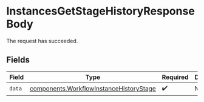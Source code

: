 # InstancesGetStageHistoryResponseBody

The request has succeeded.


## Fields

| Field                                                                                              | Type                                                                                               | Required                                                                                           | Description                                                                                        |
| -------------------------------------------------------------------------------------------------- | -------------------------------------------------------------------------------------------------- | -------------------------------------------------------------------------------------------------- | -------------------------------------------------------------------------------------------------- |
| `data`                                                                                             | [components.WorkflowInstanceHistoryStage](../../models/components/workflowinstancehistorystage.md) | :heavy_check_mark:                                                                                 | N/A                                                                                                |